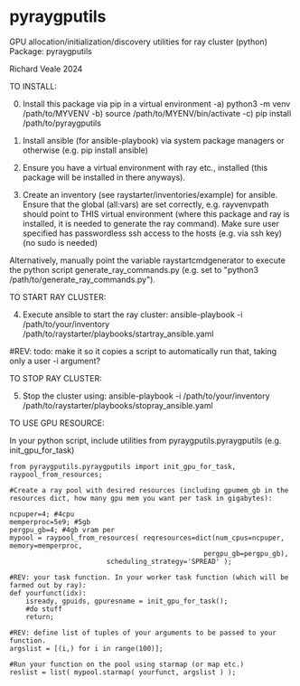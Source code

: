 # pyraygputils
GPU allocation/initialization/discovery utilities for ray cluster (python)
Package: pyraygputils

Richard Veale 2024

TO INSTALL:

0) Install this package via pip in a virtual environment
-a) python3 -m venv /path/to/MYVENV
-b) source /path/to/MYENV/bin/activate
-c) pip install /path/to/pyraygputils

1) Install ansible (for ansible-playbook) via system package managers or
otherwise (e.g. pip install ansible)

2) Ensure you have a virtual environment with ray etc., installed
(this package will be installed in there anyways).

3) Create an inventory (see raystarter/inventories/example) for
ansible. Ensure that the global (all:vars) are set correctly,
e.g. rayvenvpath should point to THIS virtual environment (where this
package and ray is installed, it is needed to generate the ray
command). Make sure user specified has passwordless ssh access to the
hosts (e.g. via ssh key) (no sudo is needed)

Alternatively, manually point the variable raystartcmdgenerator to
execute the python script generate_ray_commands.py (e.g. set to
"python3 /path/to/generate_ray_commands.py").

TO START RAY CLUSTER:

4) Execute ansible to start the ray cluster:
ansible-playbook -i /path/to/your/inventory /path/to/raystarter/playbooks/startray_ansible.yaml

#REV: todo: make it so it copies a script to automatically run that, taking only a user -i argument?


TO STOP RAY CLUSTER:

5) Stop the cluster using:
ansible-playbook -i /path/to/your/inventory /path/to/raystarter/playbooks/stopray_ansible.yaml



TO USE GPU RESOURCE:

In your python script, include utilities from pyraygputils.pyraygputils (e.g. init_gpu_for_task)

```
from pyraygputils.pyraygputils import init_gpu_for_task, raypool_from_resources;

#Create a ray pool with desired resources (including gpumem_gb in the resources dict, how many gpu mem you want per task in gigabytes):

ncpuper=4; #4cpu
memperproc=5e9; #5gb
pergpu_gb=4; #4gb vram per
mypool = raypool_from_resources( reqresources=dict(num_cpus=ncpuper, memory=memperproc,
                                                pergpu_gb=pergpu_gb),
						scheduling_strategy='SPREAD' );

#REV: your task function. In your worker task function (which will be farmed out by ray):
def yourfunct(idx):
    isready, gpuids, gpuresname = init_gpu_for_task();
    #do stuff
    return;

#REV: define list of tuples of your arguments to be passed to your function.
argslist = [(i,) for i in range(100)];

#Run your function on the pool using starmap (or map etc.)
reslist = list( mypool.starmap( yourfunct, argslist ) );

```